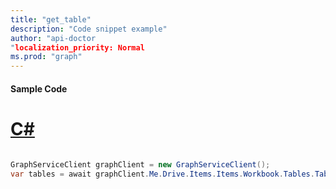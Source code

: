 ```yaml
---
title: "get_table"
description: "Code snippet example" 
author: "api-doctor
"localization_priority: Normal
ms.prod: "graph"
--- 
```

#### Sample Code
# [C#](#tab/Csharp)

```C#

GraphServiceClient graphClient = new GraphServiceClient();
var tables = await graphClient.Me.Drive.Items.Items.Workbook.Tables.Tables.Request().GetAsync();

```
